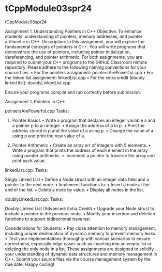 # tCppModule03spr24
tCppModule03spr24

Assignment 1: Understanding Pointers in C++
Objective: To enhance students' understanding of pointers, memory addresses, and pointer arithmetic in C++.
Description:
In this assignment, you will explore the fundamental concepts of pointers in C++. You will write programs that demonstrate the use of pointers, including pointer initialization, dereferencing, and pointer arithmetic.
For both assignments, you are required to submit your C++ programs to the GitHub Classroom remote repository. Please adhere to the following naming conventions for your source files:
•	For the pointers assignment: pointersArePowerful.cpp
•	For the linked list assignment: linkedList.cpp
•	For the extra credit (doubly linked list): doublyLinkedList.cpp

Ensure your programs compile and run correctly before submission. 

Assignment 1: Pointers in C++

pointersArePowerful.cpp Tasks:

1.	Pointer Basics
•	Write a program that declares an integer variable a and a pointer p to an integer.
•	Assign the address of a to p.
•	Print the address stored in p and the value of a using p.
•	Change the value of a using p and print the new value of a.

2.	Pointer Arithmetic
•	Create an array arr of integers with 5 elements.
•	Write a program that prints the address of each element in the array using pointer arithmetic.
•	Increment a pointer to traverse the array and print each value.

linkedList.cpp: Tasks:

Singly Linked List
•	Define a Node struct with an integer data field and a pointer to the next node.
•	Implement functions to:
•	Insert a node at the end of the list.
•	Delete a node by value.
•	Display all nodes in the list.

doublyLinkedList.cpp: Tasks:

Doubly Linked List (Advanced: Extra Credit)
•	Upgrade your Node struct to include a pointer to the previous node.
•	Modify your insertion and deletion functions to support bidirectional traversal.

Considerations for Students:
•	Pay close attention to memory management, including proper deallocation of dynamic memory to prevent memory leaks.
•	Test your implementations thoroughly with various scenarios to ensure correctness, especially edge cases such as inserting into an empty list or deleting the only node in a list.
These assignments are designed to solidify your understanding of dynamic data structures and memory management in C++. Submit your source files via the course management system by the due date. Happy coding!

